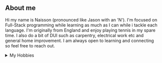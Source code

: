 <picture>
 <source media="(prefers-color-scheme: dark)" srcset="https://scontent-atl3-1.xx.fbcdn.net/v/t1.6435-9/53670377_10161621909425128_8715613559943331840_n.jpg?stp=dst-jpg_p206x206&_nc_cat=103&ccb=1-7&_nc_sid=c21ed2&_nc_ohc=kdbvIinesg4AX8j3moC&_nc_ht=scontent-atl3-1.xx&oh=00_AfCIGG3pe8cJC7wRBxNXpmn8oyXkFIZ6lDHy3Gh9KAfKqA&oe=65D8F33F">
 <source media="(prefers-color-scheme: light)" srcset="https://scontent-atl3-1.xx.fbcdn.net/v/t1.6435-9/53670377_10161621909425128_8715613559943331840_n.jpg?stp=dst-jpg_p206x206&_nc_cat=103&ccb=1-7&_nc_sid=c21ed2&_nc_ohc=kdbvIinesg4AX8j3moC&_nc_ht=scontent-atl3-1.xx&oh=00_AfCIGG3pe8cJC7wRBxNXpmn8oyXkFIZ6lDHy3Gh9KAfKqA&oe=65D8F33F">
 <img alt="" src="https://scontent-atl3-1.xx.fbcdn.net/v/t1.6435-9/53670377_10161621909425128_8715613559943331840_n.jpg?stp=dst-jpg_p206x206&_nc_cat=103&ccb=1-7&_nc_sid=c21ed2&_nc_ohc=kdbvIinesg4AX8j3moC&_nc_ht=scontent-atl3-1.xx&oh=00_AfCIGG3pe8cJC7wRBxNXpmn8oyXkFIZ6lDHy3Gh9KAfKqA&oe=65D8F33F">
</picture>

## About me

Hi my name is Naisson (pronounced like Jason with an 'N'). I'm focused on Full-Stack programming while learning as much as I can while i tackle each language. I'm originally from England and enjoy playing tennis in my spare time. I also do a bit of DUI such as carpentry, electrical work etc and general home improvement. I am always open to learning and connecting so feel free to reach out.

<details>
<summary>My Hobbies</summary>

| Rank | Hobbies |
|-----:|---------------------------|
|     1| Tennis                    |
|     2| Video Games               |
|     3| Home Improvement          |
|     4| Trying New Foods/Cuisine  |
|     5| Watching tv/sports        |
|     6| Games (MTG/Boardgames etc)|

</details>
